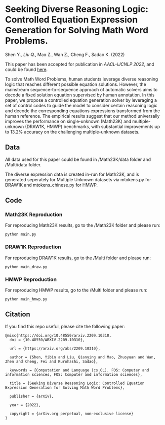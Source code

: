 # Seeking Diverse Reasoning Logic: Controlled Equation Expression Generation for Solving Math Word Problems.
Shen Y.*, Liu Q.*, Mao Z., Wan Z., Cheng F., Sadao K. (2022)

This paper has been accepted for publication in *AACL-IJCNLP 2022*, and could be found [here](https://arxiv.org/abs/2209.10310).

To solve Math Word Problems, human students leverage diverse reasoning logic that reaches different possible equation solutions. However, the mainstream sequence-to-sequence approach of automatic solvers aims to decode a fixed solution equation supervised by human annotation. In this paper, we propose a controlled equation generation solver by leveraging a set of control codes to guide the model to consider certain reasoning logic and decode the corresponding equations expressions transformed from the human reference. The empirical results suggest that our method universally improves the performance on single-unknown (Math23K) and multiple-unknown (DRAW1K, HMWP) benchmarks, with substantial improvements up to 13.2% accuracy on the challenging multiple-unknown datasets.


## Data

All data used for this paper could be found in /Math23K/data folder and /Multi/data folder.

The diverse expression data is created in-run for Math23K, and is generated seperately for Multiple Unknown datasets via mtokens.py for DRAW1K and mtokens_chinese.py for HMWP.


## Code

### Math23K Reproduction

For reproducing Math23K results, go to the /Math23K folder and please run:

```
python main.py
```


### DRAW1K Reproduction

For reproducing DRAW1K results, go to the /Multi folder and please run:

```
python main_draw.py
```


### HMWP Reproduction

For reproducing HMWP results, go to the /Multi folder and please run:

```
python main_hmwp.py
```

## Citation



If you find this repo useful, please cite the following paper:

```
@misc{https://doi.org/10.48550/arxiv.2209.10310,
  doi = {10.48550/ARXIV.2209.10310},
  
  url = {https://arxiv.org/abs/2209.10310},
  
  author = {Shen, Yibin and Liu, Qianying and Mao, Zhuoyuan and Wan, Zhen and Cheng, Fei and Kurohashi, Sadao},
  
  keywords = {Computation and Language (cs.CL), FOS: Computer and information sciences, FOS: Computer and information sciences},
  
  title = {Seeking Diverse Reasoning Logic: Controlled Equation Expression Generation for Solving Math Word Problems},
  
  publisher = {arXiv},
  
  year = {2022},
  
  copyright = {arXiv.org perpetual, non-exclusive license}
}
```
